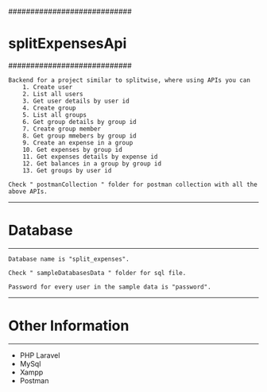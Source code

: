 
############################
# splitExpensesApi
############################

    Backend for a project similar to splitwise, where using APIs you can 
        1. Create user
        2. List all users
        3. Get user details by user id
        4. Create group
        5. List all groups
        6. Get group details by group id
        7. Create group member
        8. Get group mmebers by group id
        9. Create an expense in a group
        10. Get expenses by group id
        11. Get expenses details by expense id
        12. Get balances in a group by group id
        13. Get groups by user id

    Check " postmanCollection " folder for postman collection with all the above APIs.

*******************
# Database
*******************

    Database name is "split_expenses".

    Check " sampleDatabasesData " folder for sql file. 

    Password for every user in the sample data is "password".

*******************
# Other Information
*******************
 - PHP Laravel
 - MySql
 - Xampp
 - Postman